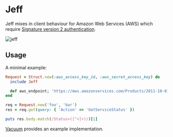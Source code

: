 # Jeff

Jeff mixes in client behaviour for Amazon Web Services (AWS) which require
[Signature version 2 authentication][sig].

![jeff][jef]

## Usage

A minimal example:

```ruby
Request = Struct.new(:aws_access_key_id, :aws_secret_access_key) do
  include Jeff

  def aws_endpoint; 'https://mws.amazonservices.com/Products/2011-10-01'; end
end

req = Request.new('foo', 'bar')
res = req.get(query: { 'Action' => 'GetServiceStatus' })

puts res.body.match(/Status>([^<]+)/)[1]
```

[Vacuum][vac] provides an example implementation.

[sig]: http://docs.amazonwebservices.com/general/latest/gr/signature-version-2.html
[vac]: https://github.com/hakanensari/vacuum
[jef]: http://f.cl.ly/items/0a3R3J0k1R2f423k1q2l/jeff.jpg
